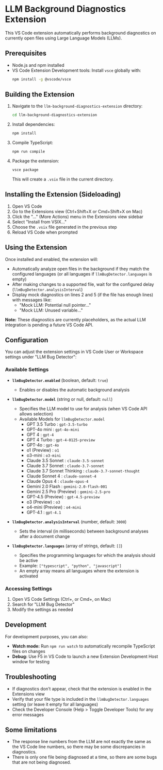 # LLM Background Diagnostics Extension

This VS Code extension automatically performs background diagnostics on currently open files using Large Language Models (LLMs).

## Prerequisites

- Node.js and npm installed
- VS Code Extension Development tools: Install `vsce` globally with:
  ```bash
  npm install -g @vscode/vsce
  ```

## Building the Extension

1. Navigate to the `llm-background-diagnostics-extension` directory:
   ```bash
   cd llm-background-diagnostics-extension
   ```

2. Install dependencies:
   ```bash
   npm install
   ```

3. Compile TypeScript:
   ```bash
   npm run compile
   ```

4. Package the extension:
   ```bash
   vsce package
   ```
   This will create a `.vsix` file in the current directory.

## Installing the Extension (Sideloading)

1. Open VS Code
2. Go to the Extensions view (Ctrl+Shift+X or Cmd+Shift+X on Mac)
3. Click the "..." (More Actions) menu in the Extensions view sidebar
4. Select "Install from VSIX..."
5. Choose the `.vsix` file generated in the previous step
6. Reload VS Code when prompted

## Using the Extension

Once installed and enabled, the extension will:

- Automatically analyze open files in the background if they match the configured languages (or all languages if `llmBugDetector.languages` is empty)
- After making changes to a supported file, wait for the configured delay (`llmBugDetector.analysisInterval`)
- Display mock diagnostics on lines 2 and 5 (if the file has enough lines) with messages like:
  - "Mock LLM: Potential null pointer..."
  - "Mock LLM: Unused variable..."

**Note:** These diagnostics are currently placeholders, as the actual LLM integration is pending a future VS Code API.

## Configuration

You can adjust the extension settings in VS Code User or Workspace settings under "LLM Bug Detector":

### Available Settings

- **`llmBugDetector.enabled`** (boolean, default: `true`)
  - Enables or disables the automatic background analysis

- **`llmBugDetector.model`** (string or null, default: `null`)
  - Specifies the LLM model to use for analysis (when VS Code API allows selection)
  - Available Models for `llmBugDetector.model`
    - GPT 3.5 Turbo : `gpt-3.5-turbo`
    - GPT-4o mini : `gpt-4o-mini`
    - GPT 4 : `gpt-4`
    - GPT 4 Turbo : `gpt-4-0125-preview`
    - GPT-4o : `gpt-4o`
    - o1 (Preview) : `o1`
    - o3-mini : `o3-mini`
    - Claude 3.5 Sonnet : `claude-3.5-sonnet`
    - Claude 3.7 Sonnet : `claude-3.7-sonnet`
    - Claude 3.7 Sonnet Thinking : `claude-3.7-sonnet-thought`
    - Claude Sonnet 4 : `claude-sonnet-4`
    - Claude Opus 4 : `claude-opus-4`
    - Gemini 2.0 Flash : `gemini-2.0-flash-001`
    - Gemini 2.5 Pro (Preview) : `gemini-2.5-pro`
    - GPT-4.5 (Preview) : `gpt-4.5-preview`
    - o3 (Preview) : `o3`
    - o4-mini (Preview) : `o4-mini`
    - GPT-4.1 : `gpt-4.1`

- **`llmBugDetector.analysisInterval`** (number, default: `3000`)
  - Sets the interval (in milliseconds) between background analyses after a document change

- **`llmBugDetector.languages`** (array of strings, default: `[]`)
  - Specifies the programming languages for which the analysis should be active
  - Example: `["typescript", "python", "javascript"]`
  - An empty array means all languages where the extension is activated

### Accessing Settings

1. Open VS Code Settings (Ctrl+, or Cmd+, on Mac)
2. Search for "LLM Bug Detector"
3. Modify the settings as needed

## Development

For development purposes, you can also:

- **Watch mode:** Run `npm run watch` to automatically recompile TypeScript files on changes
- **Debug:** Use F5 in VS Code to launch a new Extension Development Host window for testing

## Troubleshooting

- If diagnostics don't appear, check that the extension is enabled in the Extensions view
- Verify that your file type is included in the `llmBugDetector.languages` setting (or leave it empty for all languages)
- Check the Developer Console (Help > Toggle Developer Tools) for any error messages

## Some limitations

- The response line numbers from the LLM are not exactly the same as the VS Code line numbers, so there may be some discrepancies in diagnostics.
- There is only one file being diagnosed at a time, so there are some bugs that are not being diagnosed.